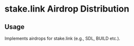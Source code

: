 # stake.link Airdrop Distribution

## Usage

Implements airdrops for stake.link (e.g., SDL, BUILD etc.). 
